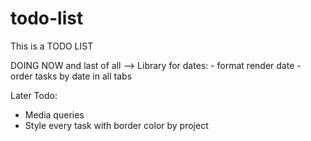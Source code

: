 # todo-list
This is a TODO LIST

DOING NOW and last of all --> Library for dates:
                                - format render date 
                                - order tasks by date in all tabs

Later Todo: 
 - Media queries
 - Style every task with border color by project

